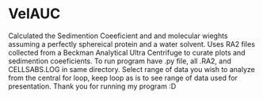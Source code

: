 # VelAUC
Calculated the Sedimention Coeeficient and and molecular wieghts assuming a perfectly sphereical protein and a water solvent. Uses RA2 files collected from a Beckman Analytical Ultra Centrifuge to curate plots and sedimention coeeficients.
To run program have .py file, all .RA2, and CELLSABS.LOG in same directory. 
Select range of data you wish to analyze from the central for loop, keep loop as is to see range of data used for presentation.
Thank you for running my program :D
